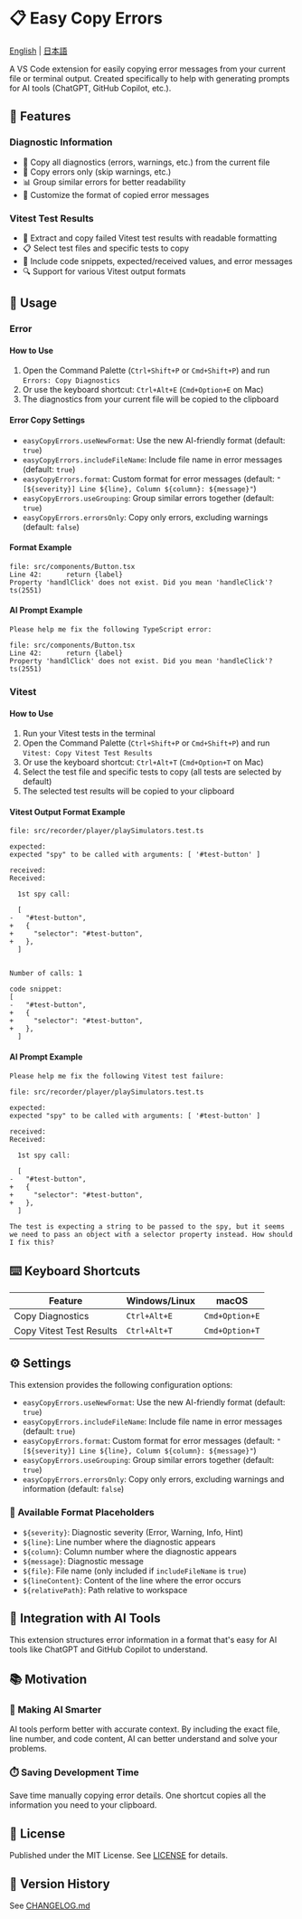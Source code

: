 
# 📋 Easy Copy Errors

[English](README.md) | [日本語](README.ja.md)

A VS Code extension for easily copying error messages from your current file or terminal output.
Created specifically to help with generating prompts for AI tools (ChatGPT, GitHub Copilot, etc.).

## 🌟 Features

### Diagnostic Information
- 🔴 Copy all diagnostics (errors, warnings, etc.) from the current file
- 🚨 Copy errors only (skip warnings, etc.)
- 📊 Group similar errors for better readability
- 🔧 Customize the format of copied error messages

### Vitest Test Results
- 🧪 Extract and copy failed Vitest test results with readable formatting
- 📋 Select test files and specific tests to copy
- 📝 Include code snippets, expected/received values, and error messages
- 🔍 Support for various Vitest output formats

## 🚀 Usage

### Error

#### How to Use
1. Open the Command Palette (`Ctrl+Shift+P` or `Cmd+Shift+P`) and run `Errors: Copy Diagnostics`
2. Or use the keyboard shortcut: `Ctrl+Alt+E` (`Cmd+Option+E` on Mac)
3. The diagnostics from your current file will be copied to the clipboard

#### Error Copy Settings
- `easyCopyErrors.useNewFormat`: Use the new AI-friendly format (default: `true`)
- `easyCopyErrors.includeFileName`: Include file name in error messages (default: `true`)
- `easyCopyErrors.format`: Custom format for error messages (default: `"[${severity}] Line ${line}, Column ${column}: ${message}"`)
- `easyCopyErrors.useGrouping`: Group similar errors together (default: `true`)
- `easyCopyErrors.errorsOnly`: Copy only errors, excluding warnings (default: `false`)

#### Format Example
```
file: src/components/Button.tsx
Line 42:      return {label}
Property 'handlClick' does not exist. Did you mean 'handleClick'? ts(2551)
```

#### AI Prompt Example
```
Please help me fix the following TypeScript error:

file: src/components/Button.tsx
Line 42:      return {label}
Property 'handlClick' does not exist. Did you mean 'handleClick'? ts(2551)
```

### Vitest

#### How to Use
1. Run your Vitest tests in the terminal
2. Open the Command Palette (`Ctrl+Shift+P` or `Cmd+Shift+P`) and run `Vitest: Copy Vitest Test Results`
3. Or use the keyboard shortcut: `Ctrl+Alt+T` (`Cmd+Option+T` on Mac)
4. Select the test file and specific tests to copy (all tests are selected by default)
5. The selected test results will be copied to your clipboard

#### Vitest Output Format Example
```
file: src/recorder/player/playSimulators.test.ts

expected:
expected "spy" to be called with arguments: [ '#test-button' ]

received:
Received:

  1st spy call:

  [
-   "#test-button",
+   {
+     "selector": "#test-button",
+   },
  ]


Number of calls: 1

code snippet:
[
-   "#test-button",
+   {
+     "selector": "#test-button",
+   },
  ]
```

#### AI Prompt Example
```
Please help me fix the following Vitest test failure:

file: src/recorder/player/playSimulators.test.ts

expected:
expected "spy" to be called with arguments: [ '#test-button' ]

received:
Received:

  1st spy call:

  [
-   "#test-button",
+   {
+     "selector": "#test-button",
+   },
  ]

The test is expecting a string to be passed to the spy, but it seems we need to pass an object with a selector property instead. How should I fix this?
```

## ⌨️ Keyboard Shortcuts

| Feature | Windows/Linux | macOS |
|---------|---------------|-------|
| Copy Diagnostics | `Ctrl+Alt+E` | `Cmd+Option+E` |
| Copy Vitest Test Results | `Ctrl+Alt+T` | `Cmd+Option+T` |

## ⚙️ Settings

This extension provides the following configuration options:

- `easyCopyErrors.useNewFormat`: Use the new AI-friendly format (default: `true`)
- `easyCopyErrors.includeFileName`: Include file name in error messages (default: `true`)
- `easyCopyErrors.format`: Custom format for error messages (default: `"[${severity}] Line ${line}, Column ${column}: ${message}"`)
- `easyCopyErrors.useGrouping`: Group similar errors together (default: `true`)
- `easyCopyErrors.errorsOnly`: Copy only errors, excluding warnings and information (default: `false`)

### 📝 Available Format Placeholders

- `${severity}`: Diagnostic severity (Error, Warning, Info, Hint)
- `${line}`: Line number where the diagnostic appears
- `${column}`: Column number where the diagnostic appears
- `${message}`: Diagnostic message
- `${file}`: File name (only included if `includeFileName` is `true`)
- `${lineContent}`: Content of the line where the error occurs
- `${relativePath}`: Path relative to workspace

## 🤖 Integration with AI Tools

This extension structures error information in a format that's easy for AI tools like ChatGPT and GitHub Copilot to understand.

## 📚 Motivation

### 🧠 Making AI Smarter

AI tools perform better with accurate context. By including the exact file, line number, and code content, AI can better understand and solve your problems.

### ⏱️ Saving Development Time

Save time manually copying error details. One shortcut copies all the information you need to your clipboard.

## 📜 License

Published under the MIT License. See [LICENSE](LICENSE.md) for details.

## 🔄 Version History

See [CHANGELOG.md](CHANGELOG.md)
